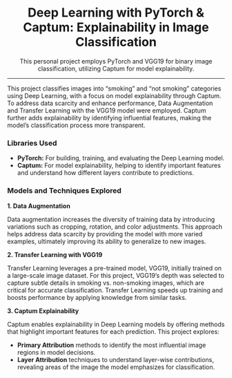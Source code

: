 <h1 align="center">Deep Learning with PyTorch & Captum: Explainability in Image Classification</h1>

<p align="center">This personal project employs PyTorch and VGG19 for binary image classification, utilizing Captum for model explainability.</p>

---

This project classifies images into “smoking” and “not smoking” categories using Deep Learning, with a focus on model explainability through Captum. To address data scarcity and enhance performance, Data Augmentation and Transfer Learning with the VGG19 model were employed. Captum further adds explainability by identifying influential features, making the model’s classification process more transparent.

<h3>Libraries Used</h3>

- **PyTorch:** For building, training, and evaluating the Deep Learning model.
- **Captum:** For model explainability, helping to identify important features and understand how different layers contribute to predictions.

<h3>Models and Techniques Explored</h3>

**1. Data Augmentation**

Data augmentation increases the diversity of training data by introducing variations such as cropping, rotation, and color adjustments. This approach helps address data scarcity by providing the model with more varied examples, ultimately improving its ability to generalize to new images.

**2. Transfer Learning with VGG19**

Transfer Learning leverages a pre-trained model, VGG19, initially trained on a large-scale image dataset. For this project, VGG19’s depth was selected to capture subtle details in smoking vs. non-smoking images, which are critical for accurate classification. Transfer Learning speeds up training and boosts performance by applying knowledge from similar tasks.

**3. Captum Explainability**

Captum enables explainability in Deep Learning models by offering methods that highlight important features for each prediction. This project explores:

-	**Primary Attribution** methods to identify the most influential image regions in model decisions. 
-	**Layer Attribution** techniques to understand layer-wise contributions, revealing areas of the image the model emphasizes for classification.

